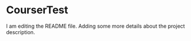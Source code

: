 # CourserTest

I am editing the README file. Adding some more details about the project description.

